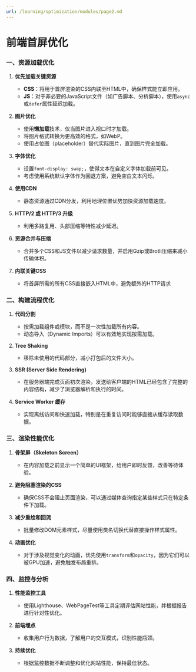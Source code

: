 ```yaml
---
url: /learning/optimization/modules/page2.md
---
```

# 前端首屏优化

### 一、资源加载优化

1. **优先加载关键资源**
   * **CSS**：将用于首屏渲染的CSS内联至HTML中，确保样式能立即应用。
   * **JS**：对于非必要的JavaScript文件（如广告脚本、分析脚本），使用`async`或`defer`属性延迟加载。

2. **图片优化**
   * 使用**懒加载**技术，仅当图片进入视口时才加载。
   * 将图片格式转换为更高效的格式，如WebP。
   * 使用占位图（placeholder）替代实际图片，直到图片完全加载。

3. **字体优化**
   * 设置`font-display: swap;`，使得文本在自定义字体加载前可见。
   * 考虑使用系统默认字体作为回退方案，避免空白文本闪烁。

4. **使用CDN**
   * 静态资源通过CDN分发，利用地理位置优势加快资源加载速度。

5. **HTTP/2 或 HTTP/3 升级**
   * 利用多路复用、头部压缩等特性减少延迟。

6. **资源合并与压缩**
   * 合并多个CSS和JS文件以减少请求数量，并启用Gzip或Brotli压缩来减小传输体积。

7. **内联关键CSS**
   * 将首屏所需的所有CSS直接嵌入HTML中，避免额外的HTTP请求

### 二、构建流程优化

1. **代码分割**
   * 按需加载组件或模块，而不是一次性加载所有内容。
   * 动态导入（Dynamic Imports）可以有效地实现按需加载。

2. **Tree Shaking**
   * 移除未使用的代码部分，减小打包后的文件大小。

3. **SSR (Server Side Rendering)**
   * 在服务器端完成页面初次渲染，发送给客户端的HTML已经包含了完整的内容结构，减少了浏览器解析和执行的时间。

4. **Service Worker 缓存**
   * 实现离线访问和快速加载，特别是在重复访问时能够直接从缓存读取数据。

### 三、渲染性能优化

1. **骨架屏（Skeleton Screen）**
   * 在内容加载之前显示一个简单的UI框架，给用户即时反馈，改善等待体验。

2. **避免阻塞渲染的CSS**
   * 确保CSS不会阻止页面渲染，可以通过媒体查询指定某些样式只在特定条件下加载。

3. **减少重绘和回流**
   * 批量修改DOM元素样式，尽量使用类名切换代替直接操作样式属性。

4. **动画优化**
   * 对于涉及视觉变化的动画，优先使用`transform`和`opacity`，因为它们可以被GPU加速，避免触发布局重排。

### 四、监控与分析

1. **性能监控工具**
   * 使用Lighthouse、WebPageTest等工具定期评估网站性能，并根据报告进行针对性优化。

2. **前端埋点**
   * 收集用户行为数据，了解用户的交互模式，识别性能瓶颈。

3. **持续优化**
   * 根据监控数据不断调整和优化网站性能，保持最佳状态。
